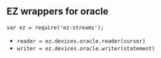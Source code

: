 ## EZ wrappers for oracle

`var ez = require('ez-streams');`

* `reader = ez.devices.oracle.reader(cursor)`  
* `writer = ez.devices.oracle.writer(statement)`  
